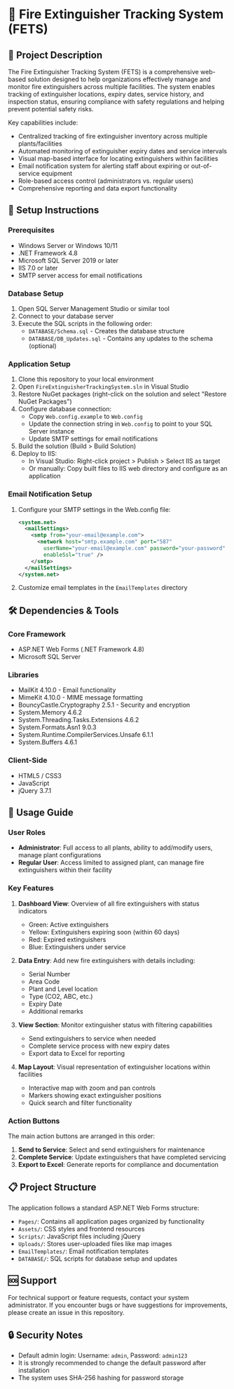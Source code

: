 # 🧯 Fire Extinguisher Tracking System (FETS)

## 📖 Project Description
The Fire Extinguisher Tracking System (FETS) is a comprehensive web-based solution designed to help organizations effectively manage and monitor fire extinguishers across multiple facilities. The system enables tracking of extinguisher locations, expiry dates, service history, and inspection status, ensuring compliance with safety regulations and helping prevent potential safety risks.

Key capabilities include:
- Centralized tracking of fire extinguisher inventory across multiple plants/facilities
- Automated monitoring of extinguisher expiry dates and service intervals
- Visual map-based interface for locating extinguishers within facilities
- Email notification system for alerting staff about expiring or out-of-service equipment
- Role-based access control (administrators vs. regular users)
- Comprehensive reporting and data export functionality

## 🚀 Setup Instructions

### Prerequisites
- Windows Server or Windows 10/11
- .NET Framework 4.8
- Microsoft SQL Server 2019 or later
- IIS 7.0 or later
- SMTP server access for email notifications

### Database Setup
1. Open SQL Server Management Studio or similar tool
2. Connect to your database server
3. Execute the SQL scripts in the following order:
   - `DATABASE/Schema.sql` - Creates the database structure
   - `DATABASE/DB_Updates.sql` - Contains any updates to the schema (optional)

### Application Setup
1. Clone this repository to your local environment
2. Open `FireExtinguisherTrackingSystem.sln` in Visual Studio
3. Restore NuGet packages (right-click on the solution and select "Restore NuGet Packages")
4. Configure database connection:
   - Copy `Web.config.example` to `Web.config`
   - Update the connection string in `Web.config` to point to your SQL Server instance
   - Update SMTP settings for email notifications
5. Build the solution (Build > Build Solution)
6. Deploy to IIS:
   - In Visual Studio: Right-click project > Publish > Select IIS as target
   - Or manually: Copy built files to IIS web directory and configure as an application

### Email Notification Setup
1. Configure your SMTP settings in the Web.config file:
   ```xml
   <system.net>
     <mailSettings>
       <smtp from="your-email@example.com">
         <network host="smtp.example.com" port="587"
           userName="your-email@example.com" password="your-password"
           enableSsl="true" />
       </smtp>
     </mailSettings>
   </system.net>
   ```
2. Customize email templates in the `EmailTemplates` directory

## 🛠️ Dependencies & Tools

### Core Framework
- ASP.NET Web Forms (.NET Framework 4.8)
- Microsoft SQL Server

### Libraries
- MailKit 4.10.0 - Email functionality
- MimeKit 4.10.0 - MIME message formatting
- BouncyCastle.Cryptography 2.5.1 - Security and encryption
- System.Memory 4.6.2
- System.Threading.Tasks.Extensions 4.6.2
- System.Formats.Asn1 9.0.3
- System.Runtime.CompilerServices.Unsafe 6.1.1
- System.Buffers 4.6.1

### Client-Side
- HTML5 / CSS3
- JavaScript
- jQuery 3.7.1

## 📱 Usage Guide

### User Roles
- **Administrator**: Full access to all plants, ability to add/modify users, manage plant configurations
- **Regular User**: Access limited to assigned plant, can manage fire extinguishers within their facility

### Key Features
1. **Dashboard View**: Overview of all fire extinguishers with status indicators
   - Green: Active extinguishers
   - Yellow: Extinguishers expiring soon (within 60 days)
   - Red: Expired extinguishers
   - Blue: Extinguishers under service

2. **Data Entry**: Add new fire extinguishers with details including:
   - Serial Number
   - Area Code
   - Plant and Level location
   - Type (CO2, ABC, etc.)
   - Expiry Date
   - Additional remarks

3. **View Section**: Monitor extinguisher status with filtering capabilities
   - Send extinguishers to service when needed
   - Complete service process with new expiry dates
   - Export data to Excel for reporting

4. **Map Layout**: Visual representation of extinguisher locations within facilities
   - Interactive map with zoom and pan controls
   - Markers showing exact extinguisher positions
   - Quick search and filter functionality

### Action Buttons
The main action buttons are arranged in this order:
1. **Send to Service**: Select and send extinguishers for maintenance
2. **Complete Service**: Update extinguishers that have completed servicing
3. **Export to Excel**: Generate reports for compliance and documentation

## 📋 Project Structure
The application follows a standard ASP.NET Web Forms structure:
- `Pages/`: Contains all application pages organized by functionality
- `Assets/`: CSS styles and frontend resources
- `Scripts/`: JavaScript files including jQuery
- `Uploads/`: Stores user-uploaded files like map images
- `EmailTemplates/`: Email notification templates
- `DATABASE/`: SQL scripts for database setup and updates

## 🆘 Support
For technical support or feature requests, contact your system administrator. If you encounter bugs or have suggestions for improvements, please create an issue in this repository.

## 🔒 Security Notes
- Default admin login: Username: `admin`, Password: `admin123`
- It is strongly recommended to change the default password after installation
- The system uses SHA-256 hashing for password storage